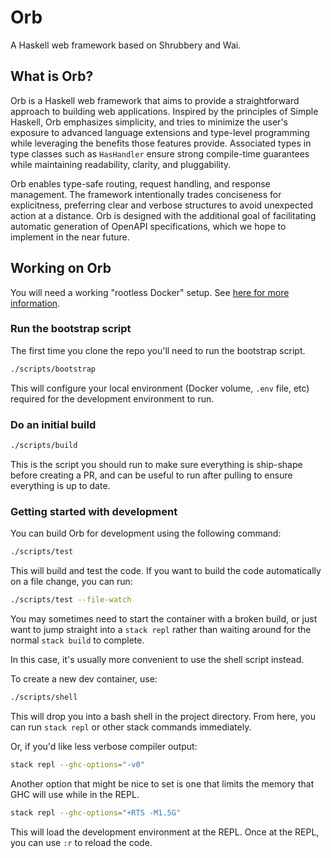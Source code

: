 # Orb

A Haskell web framework based on Shrubbery and Wai.

## What is Orb?

Orb is a Haskell web framework that aims to provide a straightforward approach
to building web applications. Inspired by the principles of Simple Haskell, Orb
emphasizes simplicity, and tries to minimize the user's exposure to advanced
language extensions and type-level programming while leveraging the benefits
those features provide. Associated types in type classes such as `HasHandler`
ensure strong compile-time guarantees while maintaining readability, clarity,
and pluggability.

Orb enables type-safe routing, request handling, and response management. The
framework intentionally trades conciseness for explicitness, preferring clear
and verbose structures to avoid unexpected action at a distance. Orb is
designed with the additional goal of facilitating automatic generation of
OpenAPI specifications, which we hope to implement in the near future.

## Working on Orb

You will need a working "rootless Docker" setup. See
[here for more information](https://docs.docker.com/engine/security/rootless/).

### Run the bootstrap script

The first time you clone the repo you'll need to run the bootstrap script.

```bash
./scripts/bootstrap
```

This will configure your local environment (Docker volume, `.env` file, etc)
required for the development environment to run.

### Do an initial build

```bash
./scripts/build
```

This is the script you should run to make sure everything is ship-shape before
creating a PR, and can be useful to run after pulling to ensure everything is
up to date.

### Getting started with development

You can build Orb for development using the following command:

```bash
./scripts/test
```

This will build and test the code. If you want to build the code automatically
on a file change, you can run:

```bash
./scripts/test --file-watch
```

You may sometimes need to start the container with a broken build, or just want
to jump straight into a `stack repl` rather than waiting around for the normal
`stack build` to complete.

In this case, it's usually more convenient to use the shell script instead.

To create a new dev container, use:

```bash
./scripts/shell
```

This will drop you into a bash shell in the project directory. From here, you
can run `stack repl` or other stack commands immediately.

Or, if you'd like less verbose compiler output:

```bash
stack repl --ghc-options="-v0"
```

Another option that might be nice to set is one that limits the memory that GHC
will use while in the REPL.

```bash
stack repl --ghc-options="+RTS -M1.5G"
```

This will load the development environment at the REPL. Once at the REPL, you
can use `:r` to reload the code.

